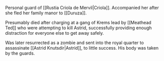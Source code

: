 Personal guard of [[Rustia Criola de Mervil|Criola]]. Accompanied her after she fled her family manor to [[Duruza]].

Presumably died after charging at a gang of Krems lead by [[Meathead Ted]] who were attempting to kill Astrid, successfully providing enough distraction for everyone else to get away safely.

Was later resurrected as a zombie and sent into the royal quarter to assassinate [[Astrid Knutsdir|Astrid]], to little success. His body was taken by the guards.